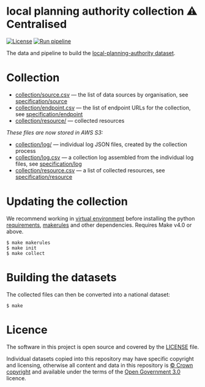 # local planning authority collection ⚠️ Centralised

[![License](https://img.shields.io/github/license/mashape/apistatus.svg)](https://github.com/digital-land/local-planning-authority/blob/main/LICENSE)
[![Run pipeline](https://github.com/digital-land/local-planning-authority-collection/actions/workflows/run.yml/badge.svg)](https://github.com/digital-land/local-planning-authority-collection/actions/workflows/run.yml)

The data and pipeline to build the [local-planning-authority dataset](https://www.digital-land.info/dataset/local-planning-authority).

# Collection

* [collection/source.csv](collection/source.csv) — the list of data sources by organisation, see [specification/source](https://digital-land.github.io/specification/schema/source/)
* [collection/endpoint.csv](collection/endpoint.csv) — the list of endpoint URLs for the collection, see [specification/endpoint](https://digital-land.github.io/specification/schema/endpoint)
* [collection/resource/](collection/resource/) — collected resources

*These files are now stored in AWS S3:*

* [collection/log/](https://files.planning.data.gov.uk/local-planning-authority-collection/collection/log/) — individual log JSON files, created by the collection process
* [collection/log.csv](https://files.planning.data.gov.uk/local-planning-authority-collection/collection/log.csv) — a collection log assembled from the individual log files, see [specification/log](https://files.planning.data.gov.uk/local-planning-authority-collection/https://digital-land.github.io/specification/schema/log)
* [collection/resource.csv](https://files.planning.data.gov.uk/local-planning-authority-collection/collection/resource.csv) — a list of collected resources, see [specification/resource](https://files.planning.data.gov.uk/local-planning-authority-collection/https://digital-land.github.io/specification/schema/resource)

# Updating the collection

We recommend working in [virtual environment](http://docs.python-guide.org/en/latest/dev/virtualenvs/) before installing the python [requirements](requirements.txt), [makerules](https://github.com/digital-land/makerules) and other dependencies. Requires Make v4.0 or above.

    $ make makerules
    $ make init
    $ make collect

# Building the datasets

The collected files can then be converted into a national dataset:

    $ make

# Licence

The software in this project is open source and covered by the [LICENSE](LICENSE) file.

Individual datasets copied into this repository may have specific copyright and licensing, otherwise all content and data in this repository is
[© Crown copyright](http://www.nationalarchives.gov.uk/information-management/re-using-public-sector-information/copyright-and-re-use/crown-copyright/)
and available under the terms of the [Open Government 3.0](https://www.nationalarchives.gov.uk/doc/open-government-licence/version/3/) licence.

